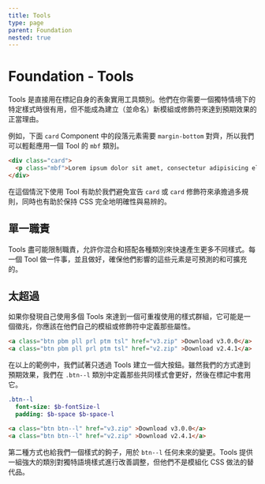 ```yaml
---
title: Tools
type: page
parent: Foundation
nested: true
---
```


Foundation - Tools
==================

Tools 是直接用在標記自身的表象實用工具類別。他們在你需要一個獨特情境下的特定樣式時很有用，但不能成為建立（並命名）新模組或修飾符來達到預期效果的正當理由。

例如，下面 `card` Component 中的段落元素需要 `margin-bottom` 對齊，所以我們可以輕鬆應用一個 Tool 的 `mbf` 類別。

```html
<div class="card">
  <p class="mbf">Lorem ipsum dolor sit amet, consectetur adipisicing elit. Veniam non dolor eligendi placeat.</p>
</div>
```

在這個情況下使用 Tool 有助於我們避免宣告 `card` 或 `card` 修飾符來承擔過多規則，同時也有助於保持 CSS 完全地明確性與易辨的。

單一職責
---------------------

Tools 盡可能限制職責，允許你混合和搭配各種類別來快速產生更多不同樣式。每一個 Tool 做一件事，並且做好，確保他們影響的這些元素是可預測的和可擴充的。

太超過
-------------

如果你發現自己使用多個 Tools 來達到一個可重複使用的樣式群組，它可能是一個徵兆，你應該在他們自己的模組或修飾符中定義那些屬性。

```html
<a class="btn pbm pll prl ptm tsl" href="v3.zip" >Download v3.0.0</a>
<a class="btn pbm pll prl ptm tsl" href="v2.zip" >Download v2.4.1</a>
```

在以上的範例中，我們試著只透過 Tools 建立一個大按鈕。雖然我們的方式達到預期效果，我們在 `.btn--l` 類別中定義那些共同樣式會更好，然後在標記中套用它。

```sass
.btn--l
  font-size: $b-fontSize-l
  padding: $b-space $b-space-l
```

```html
<a class="btn btn--l" href="v3.zip" >Download v3.0.0</a>
<a class="btn btn--l" href="v2.zip" >Download v2.4.1</a>
```

第二種方式也給我們一個樣式的鉤子，用於 `btn--l` 任何未來的變更。Tools 提供一組強大的類別對獨特語境樣式進行改善調整，但他們不是模組化 CSS 做法的替代品。
